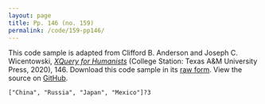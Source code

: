 ```yaml
---
layout: page
title: Pp. 146 (no. 159)
permalink: /code/159-pp146/
---
```


This code sample is adapted from Clifford B. Anderson and Joseph C. Wicentowski, 
[_XQuery for Humanists_](/) (College Station: Texas A&M University Press, 2020), 146. 
Download this code sample in its [raw form](/code/159-pp146/159-pp146.xq).
View the source on [GitHub](https://github.com/coding4humanists/xquery4humanists/blob/release/code/159-pp146/159-pp146.xq).

```xquery
["China", "Russia", "Japan", "Mexico"]?3
```  
